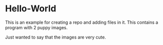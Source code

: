 # Hello-World
This is an example for creating a repo and adding files in it.
This contains a program with 2 puppy images. 


Just wanted to say that the images are very cute.
